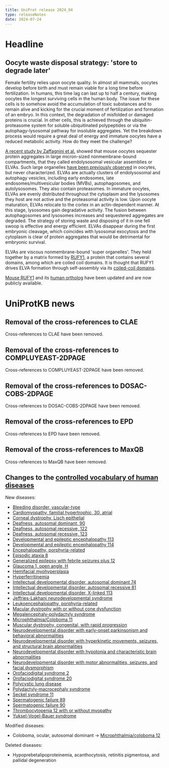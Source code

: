 ```yaml
---
title: UniProt release 2024_04
type: releaseNotes
date: 2024-07-24
---
```


# Headline

## Oocyte waste disposal strategy: 'store to degrade later'

Female fertility relies upon oocyte quality. In almost all mammals, oocytes develop before birth and must remain viable for a long time before fertilization. In humans, this time lag can last up to half a century, making oocytes the longest surviving cells in the human body. The issue for these cells is to somehow avoid the accumulation of toxic substances and to remain alive and kicking for the crucial moment of fertilization and formation of an embryo. In this context, the degradation of misfolded or damaged proteins is crucial. In other cells, this is achieved through the ubiquitin-proteasome system for soluble ubiquitinated polypeptides or via the autophagy-lysosomal pathway for insoluble aggregates. Yet the breakdown process would require a great deal of energy and immature oocytes have a reduced metabolic activity. How do they meet the challenge?

[A recent study by Zaffagnini et al.](https://pubmed.ncbi.nlm.nih.gov/38382525/) showed that mouse oocytes sequester protein aggregates in large micron-sized nonmembrane-bound compartments, that they called endolysosomal vesicular assemblies or ELVAs. Such large organelles [have been previously observed](https://pubmed.ncbi.nlm.nih.gov/28304790,5095062,642015) in oocytes, but never characterized. ELVAs are actually clusters of endolysosomal and autophagy vesicles, including early endosomes, late endosomes/multivesicular bodies (MVBs), autophagosomes, and autolysosomes. They also contain proteasomes. In immature oocytes, ELVAs are evenly distributed throughout the cytoplasm and the lysosomes they host are not active and the proteasomal activity is low. Upon oocyte maturation, ELVAs relocate to the cortex in an actin-dependent manner. At this stage, lysosomes gain degradative activity. The fusion between autophagosomes and lysosomes increases and sequestered aggregates are degraded. The strategy of storing waste and disposing of it in one fell swoop is effective and energy efficient. ELVAs disappear during the first embryonic cleavage, which coincides with lysosomal exocytosis and the cytoplasm is clear of protein aggregates that would be detrimental for embryonic survival.

ELVAs are viscous nonmembrane-bound 'super organelles'. They held together by a matrix formed by [RUFY1](https://www.uniprot.org/uniprotkb/Q8BIJ7), a protein that contains several domains, among which are coiled coil domains. It is thought that RUFY1 drives ELVA formation through self-assembly via its [coiled-coil domains](https://www.uniprot.org/uniprotkb/Q8BIJ7#family_and_domains).

[Mouse RUFY1](https://www.uniprot.org/uniprotkb/Q8BIJ7) and its [human ortholog](https://www.uniprot.org/uniprotkb/Q96T51) have been updated and are now publicly available.

# UniProtKB news

## Removal of the cross-references to CLAE

Cross-references to CLAE have been removed.

## Removal of the cross-references to COMPLUYEAST-2DPAGE

Cross-references to COMPLUYEAST-2DPAGE have been removed.

## Removal of the cross-references to DOSAC-COBS-2DPAGE

Cross-references to DOSAC-COBS-2DPAGE have been removed.

## Removal of the cross-references to EPD

Cross-references to EPD have been removed.

## Removal of the cross-references to MaxQB

Cross-references to MaxQB have been removed.

## Changes to the [controlled vocabulary of human diseases](https://ftp.uniprot.org/pub/databases/uniprot/current_release/knowledgebase/complete/docs/humdisease)

New diseases:

* [Bleeding disorder, vascular-type](https://www.uniprot.org/diseases/DI-06847)
* [Cardiomyopathy, familial hypertrophic, 30, atrial](https://www.uniprot.org/diseases/DI-06853)
* [Corneal dystrophy, Lisch epithelial](https://www.uniprot.org/diseases/DI-06868)
* [Deafness, autosomal dominant, 90](https://www.uniprot.org/diseases/DI-06850)
* [Deafness, autosomal recessive, 122](https://www.uniprot.org/diseases/DI-06846)
* [Deafness, autosomal recessive, 123](https://www.uniprot.org/diseases/DI-06863)
* [Developmental and epileptic encephalopathy 113](https://www.uniprot.org/diseases/DI-06871)
* [Developmental and epileptic encephalopathy 114](https://www.uniprot.org/diseases/DI-06866)
* [Encephalopathy, porphyria-related](https://www.uniprot.org/diseases/DI-06842)
* [Episodic ataxia 8](https://www.uniprot.org/diseases/DI-06856)
* [Generalized epilepsy with febrile seizures plus 12](https://www.uniprot.org/diseases/DI-06865)
* [Glaucoma 1, open angle, H](https://www.uniprot.org/diseases/DI-06858)
* [Hemifacial myohyperplasia](https://www.uniprot.org/diseases/DI-06873)
* [Hyperferritinemia](https://www.uniprot.org/diseases/DI-06851)
* [Intellectual developmental disorder, autosomal dominant 74](https://www.uniprot.org/diseases/DI-06839)
* [Intellectual developmental disorder, autosomal recessive 81](https://www.uniprot.org/diseases/DI-06840)
* [Intellectual developmental disorder, X-linked 113](https://www.uniprot.org/diseases/DI-06838)
* [Jeffries-Lakhani neurodevelopmental syndrome](https://www.uniprot.org/diseases/DI-06870)
* [Leukoencephalopathy, porphyria-related](https://www.uniprot.org/diseases/DI-06844)
* [Macular dystrophy with or without cone dysfunction](https://www.uniprot.org/diseases/DI-06857)
* [Megalencephaly-polydactyly syndrome](https://www.uniprot.org/diseases/DI-06864)
* [Microphthalmia/Coloboma 11](https://www.uniprot.org/diseases/DI-06852)
* [Muscular dystrophy, congenital, with rapid progression](https://www.uniprot.org/diseases/DI-06855)
* [Neurodevelopmental disorder with early-onset parkinsonism and behavioral abnormalities](https://www.uniprot.org/diseases/DI-06861)
* [Neurodevelopmental disorder with hyperkinetic movements, seizures, and structural brain abnormalities](https://www.uniprot.org/diseases/DI-06859)
* [Neurodevelopmental disorder with hypotonia and characteristic brain abnormalities](https://www.uniprot.org/diseases/DI-06860)
* [Neurodevelopmental disorder with motor abnormalities, seizures, and facial dysmorphism](https://www.uniprot.org/diseases/DI-06849)
* [Orofaciodigital syndrome 2](https://www.uniprot.org/diseases/DI-06854)
* [Orofaciodigital syndrome 20](https://www.uniprot.org/diseases/DI-06848)
* [Polycystic lung disease](https://www.uniprot.org/diseases/DI-06872)
* [Polydactyly-macrocephaly syndrome](https://www.uniprot.org/diseases/DI-06845)
* [Seckel syndrome 11](https://www.uniprot.org/diseases/DI-06869)
* [Spermatogenic failure 89](https://www.uniprot.org/diseases/DI-06843)
* [Spermatogenic failure 90](https://www.uniprot.org/diseases/DI-06862)
* [Thrombocytopenia 12 with or without myopathy](https://www.uniprot.org/diseases/DI-06867)
* [Yuksel-Vogel-Bauer syndrome](https://www.uniprot.org/diseases/DI-06841)

Modified diseases:

* Coloboma, ocular, autosomal dominant -> [Microphthalmia/coloboma 12](https://www.uniprot.org/diseases/DI-02083)

Deleted diseases:

* Hypoprebetalipoproteinemia, acanthocytosis, retinitis pigmentosa, and pallidal degeneration
